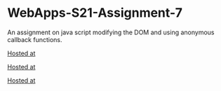 # WebApps-S21-Assignment-7
An assignment on java script modifying the DOM and using anonymous callback functions.

[Hosted at](https://44-563-web-apps-s21.github.io/webapps-s21-assignment-7-Sanjay-13/treasure.html)

[Hosted at](https://44-563-web-apps-s21.github.io/webapps-s21-assignment-7-Sanjay-13/reaction.html)

[Hosted at](https://44-563-web-apps-s21.github.io/webapps-s21-assignment-7-Sanjay-13/listy.html)